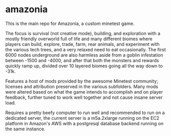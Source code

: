 # amazonia

This is the main repo for Amazonia, a custom minetest game.

The focus is survival (not creative mode), building, and exploration with a mostly friendly overworld full of life and many different biomes where players can build, explore, trade, farm, rear animals, and experiment with the various tech trees, and a very relaxed need to eat occasionally. The first 6000 nodes underground are also harmless aside from a goblin infestation between -1500 and -4000, and after that both the monsters and rewards quickly ramp up, divided over 10 layered biomes going all the way down to -31k.

Features a host of mods provided by the awesome Minetest community; licenses and attribution preserved in the various subfolders. Many mods were altered based on what the game intends to accomplish and on player feedback, further tuned to work well together and not cause insane server load.

Requires a pretty beefy computer to run well and recommended to run on a dedicated server, the current server is a m5a.2xlarge running on the EC2 platform in Amazon's AWS with a postgresql database backend running on the same instance.
